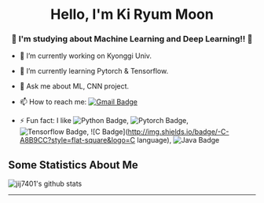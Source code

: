 
<h1 align="center"> Hello, I'm Ki Ryum Moon</h1>
<h3 align="center">🚀 I'm studying about Machine Learning and Deep Learning!! 🚀</h3>

- 🔭 I’m currently working on Kyonggi Univ.
- 🌱 I’m currently learning Pytorch & Tensorflow.
- 💬 Ask me about ML, CNN project.
- 📫 How to reach me: [![Gmail Badge](https://img.shields.io/badge/-Gmail-c14438?style=flat-square&logo=Gmail&logoColor=white&link=mailto:jij7401@kyonggi.ac.kr)](mailto:jij7401@kyonggi.ac.kr)

- ⚡ Fun fact: I like ![Python Badge](http://img.shields.io/badge/-Python-3776AB?style=flat-square&logo=Python), ![Pytorch Badge](http://img.shields.io/badge/-Pytorch-EE4C2C?style=flat-square&logo=Pytorch), ![Tensorflow Badge](http://img.shields.io/badge/-Tensorflow-FF6F00?style=flat-square&logo=Tensorflow), ![C Badge](http://img.shields.io/badge/-C-A8B9CC?style=flat-square&logo=C language), ![Java Badge](http://img.shields.io/badge/Java-007396?style=flat-square&logo=Java)
                   
## Some Statistics About Me
![jij7401's github stats](https://github-readme-stats.vercel.app/api?username=jij7401&include_all_commits=true&count_private=true&show_owner=true&show_icons=true&theme=merko)
<br>

----




